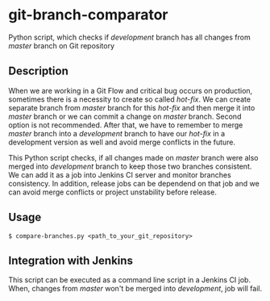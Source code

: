 # git-branch-comparator
Python script, which checks if *development* branch has all changes from *master* branch on Git repository

Description
-----------

When we are working in a Git Flow and critical bug occurs on production, sometimes there is a necessity to create so called *hot-fix*. We can create separate branch from *master* branch for this *hot-fix* and then merge it into *master* branch or we can commit a change on *master* branch. Second option is not recommended.
After that, we have to remember to merge *master* branch into a *development* branch to have our *hot-fix* in a development version as well and avoid merge conflicts in the future.

This Python script checks, if all changes made on *master* branch were also merged into *development* branch to keep those two branches consistent. We can add it as a job into Jenkins CI server and monitor branches consistency. In addition, release jobs can be dependend on that job and we can avoid merge conflicts or project unstability before release.

Usage
-----

`$ compare-branches.py <path_to_your_git_repository>`

Integration with Jenkins
------------------------

This script can be executed as a command line script in a Jenkins CI job.
When, changes from *master* won't be merged into *development*, job will fail.
